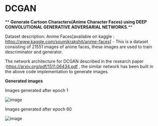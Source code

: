 # DCGAN
**
**Generate Cartoon Characters(Anime Character Faces) using  DEEP CONVOLUTIONAL
GENERATIVE ADVERSARIAL NETWORKS**.**

Dataset description: Anime Faces[available on kaggle : https://www.kaggle.com/soumikrakshit/anime-faces] - This is a dataset consisting of 21551 images of anime faces, these images are used to train descriminator and generator.

The network architecture for DCGAN described in the research paper :https://arxiv.org/pdf/1511.06434.pdf , the similar network has been built in the above code implementation to generate images.

**Generated images**

Images generated after epoch 1

![image](https://user-images.githubusercontent.com/83843565/141283122-d2567707-3924-4f48-8a1b-d70024ddf472.png)

Images generated after epoch 60

![image](https://user-images.githubusercontent.com/83843565/141283428-d1ba64f2-0d6f-46da-8f7e-f4c097ec5312.png)



